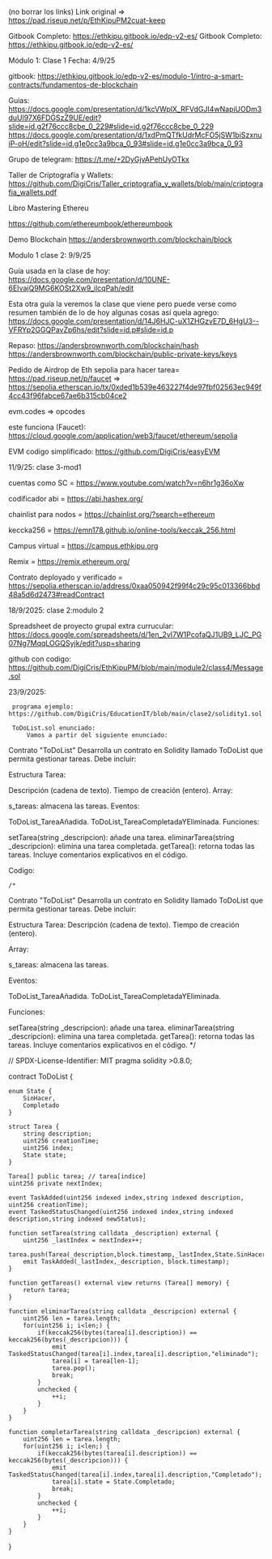 
(no borrar los links) Link original => https://pad.riseup.net/p/EthKipuPM2cuat-keep



Gitbook Completo: https://ethkipu.gitbook.io/edp-v2-es/
Gitbook Completo: https://ethkipu.gitbook.io/edp-v2-es/

Módulo 1: Clase 1 Fecha: 4/9/25

gitbook: 
https://ethkipu.gitbook.io/edp-v2-es/modulo-1/intro-a-smart-contracts/fundamentos-de-blockchain
    
Guias:
    https://docs.google.com/presentation/d/1kcVWplX_RFVdGJI4wNapiUODm3duUl97X6FDGSzZ9UE/edit?slide=id.g2f76ccc8cbe_0_229#slide=id.g2f76ccc8cbe_0_229
    https://docs.google.com/presentation/d/1xdPmQTfkUdrMcFO5jSW1biSzxnuiP-oH/edit?slide=id.g1e0cc3a9bca_0_93#slide=id.g1e0cc3a9bca_0_93
    
Grupo de telegram: https://t.me/+2DyGjvAPehUyOTkx

Taller de Criptografía y Wallets:
 https://github.com/DigiCris/Taller_criptografia_y_wallets/blob/main/criptografia_wallets.pdf
 
Libro Mastering Ethereu
 
https://github.com/ethereumbook/ethereumbook

Demo Blockchain
https://andersbrownworth.com/blockchain/block


Modulo 1 clase 2: 9/9/25

Guía usada en la clase de hoy:
https://docs.google.com/presentation/d/10UNE-6EIvajQ9MG6KOSt2Xw9_ilcqPah/edit

Esta otra guía la veremos la clase que viene pero puede verse como resumen también de lo de hoy algunas cosas así quela agrego:
https://docs.google.com/presentation/d/14J6HJC-uX1ZHGzvE7D_6HgU3--VFRYp2GGQPavZp6hs/edit?slide=id.p#slide=id.p


Repaso:
https://andersbrownworth.com/blockchain/hash
https://andersbrownworth.com/blockchain/public-private-keys/keys

Pedido de Airdrop de Eth sepolia para hacer tarea= https://pad.riseup.net/p/faucet => https://sepolia.etherscan.io/tx/0xded1b539e463227f4de97fbf02563ec949f4cc43f96fabce67ae6b315cb04ce2

evm.codes => opcodes

  este funciona (Faucet):
     https://cloud.google.com/application/web3/faucet/ethereum/sepolia

EVM codigo simplificado: https://github.com/DigiCris/easyEVM

11/9/25: clase 3-mod1

cuentas como SC = https://www.youtube.com/watch?v=n6hr1g36oXw

codificador abi = https://abi.hashex.org/

chainlist para nodos = https://chainlist.org/?search=ethereum

keccka256 = https://emn178.github.io/online-tools/keccak_256.html

Campus virtual = https://campus.ethkipu.org

Remix = https://remix.ethereum.org/

Contrato deployado y verificado = https://sepolia.etherscan.io/address/0xaa050942f99f4c29c95c013366bbd48a5d6d2473#readContract

 18/9/2025: clase 2:modulo 2
 
 Spreadsheet de proyecto grupal extra currucular: https://docs.google.com/spreadsheets/d/1en_2vI7W1PcofaQJ1UB9_LJC_PG07Ng7MqqLOGQSyjk/edit?usp=sharing
 
 github con codigo: https://github.com/DigiCris/EthKipuPM/blob/main/module2/class4/Message.sol
 
 23/9/2025:
     
     programa ejemplo: https://github.com/DigiCris/EducationIT/blob/main/clase2/solidity1.sol
     
     ToDoList.sol enunciado:
         Vamos a partir del siguiente enunciado:
Contrato "ToDoList"
Desarrolla un contrato en Solidity llamado ToDoList que permita gestionar tareas. Debe incluir:

Estructura Tarea:

Descripción (cadena de texto).
Tiempo de creación (entero).
Array:

s_tareas: almacena las tareas.
Eventos:

ToDoList_TareaAñadida.
ToDoList_TareaCompletadaYEliminada.
Funciones:

setTarea(string _descripcion): añade una tarea.
eliminarTarea(string _descripcion): elimina una tarea completada.
getTarea(): retorna todas las tareas.
Incluye comentarios explicativos en el código.

Codigo:
    
    /*
Contrato "ToDoList"
Desarrolla un contrato en Solidity llamado ToDoList que permita gestionar tareas. Debe incluir:

Estructura Tarea:
Descripción (cadena de texto).
Tiempo de creación (entero).

Array:

s_tareas: almacena las tareas.

Eventos:

ToDoList_TareaAñadida.
ToDoList_TareaCompletadaYEliminada.

Funciones:

setTarea(string _descripcion): añade una tarea.
eliminarTarea(string _descripcion): elimina una tarea completada.
getTarea(): retorna todas las tareas.
Incluye comentarios explicativos en el código.
*/

// SPDX-License-Identifier: MIT
pragma solidity >0.8.0;

contract ToDoList {

    enum State {
        SinHacer,
        Completado
    }

    struct Tarea {
        string description;
        uint256 creationTime;
        uint256 index;
        State state;
    }

    Tarea[] public tarea; // tarea[indice]
    uint256 private nextIndex;

    event TaskAdded(uint256 indexed index,string indexed description, uint256 creationTime);
    event TaskedStatusChanged(uint256 indexed index,string indexed description,string indexed newStatus);

    function setTarea(string calldata _description) external {
        uint256 _lastIndex = nextIndex++;
        tarea.push(Tarea(_description,block.timestamp,_lastIndex,State.SinHacer));
        emit TaskAdded(_lastIndex,_description, block.timestamp);
    }

    function getTareas() external view returns (Tarea[] memory) {
        return tarea;
    }

    function eliminarTarea(string calldata _descripcion) external {
        uint256 len = tarea.length;
        for(uint256 i; i<len;) {
            if(keccak256(bytes(tarea[i].description)) == keccak256(bytes(_descripcion))) {
                emit TaskedStatusChanged(tarea[i].index,tarea[i].description,"eliminado");
                tarea[i] = tarea[len-1];
                tarea.pop();
                break;
            }
            unchecked {
                ++i;
            }
        }
    }

    function completarTarea(string calldata _descripcion) external {
        uint256 len = tarea.length;
        for(uint256 i; i<len;) {
            if(keccak256(bytes(tarea[i].description)) == keccak256(bytes(_descripcion))) {
                emit TaskedStatusChanged(tarea[i].index,tarea[i].description,"Completado");
                tarea[i].state = State.Completado;
                break;
            }
            unchecked {
                ++i;
            }
        }
    }

}


